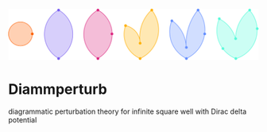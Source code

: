 ![diagram image](diagram_image.svg)

# Diammperturb

diagrammatic perturbation theory for infinite square well with Dirac delta potential

